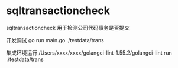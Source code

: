 # sqltransactioncheck
sqltransactioncheck 用于检测公司代码事务是否提交

开发调试
go run main.go ./testdata/trans

集成环境运行
/Users/xxxx/xxxx/golangci-lint-1.55.2/golangci-lint run ./testdata/trans
